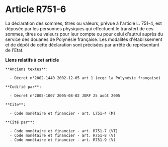 # Article R751-6

La déclaration des sommes, titres ou valeurs, prévue à l'article L. 751-4, est déposée par les personnes physiques qui
effectuent le transfert de ces sommes, titres ou valeurs pour leur compte ou pour celui d'autrui auprès du service des
douanes de Polynésie française. Les modalités d'établissement et de dépôt de cette déclaration sont précisées par arrêté du
représentant de l'Etat.

**Liens relatifs à cet article**

	**Anciens textes**:

	  - Décret n°2002-1440 2002-12-05 art 1 (ecqc la Polynésie française)

	**Codifié par**:

	  - Décret n°2005-1007 2005-08-02 JORF 25 août 2005

	**Cite**:

	  - Code monétaire et financier - art. L751-4 (M)

	**Cité par**:

	  - Code monétaire et financier - art. R751-7 (VT)
	  - Code monétaire et financier - art. R751-8 (V)
	  - Code monétaire et financier - art. R751-9 (V)
